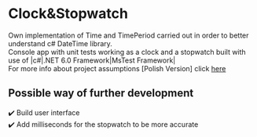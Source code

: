 # Clock&Stopwatch
Own implementation of Time and TimePeriod carried out in order to better understand c# DateTime library.  
Console app with unit tests working as a clock and a stopwatch built with use of |c#|.NET 6.0 Framework|MsTest Framework|  
For more info about project assumptions [Polish Version] click [here](https://github.com/wsei-csharp201/cs-lab-Time-and-TimePeriod)  
## Possible way of further development
:heavy_check_mark: Build user interface  
:heavy_check_mark: Add milliseconds for the stopwatch to be more accurate
